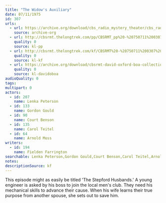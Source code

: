 ```yaml
---
title: "The Widow's Auxiliary"
date: 07/11/1975
id: 307
urls: 
  - url: https://archive.org/download/cbs_radio_mystery_theater/cbs_radio_mystery_theater-0301-0350.zip/cbs_radio_mystery_theater-0301-0350%2Fcbsrmt_0307_the_widows_auxiliary_poor.mp3
    source: archive-org
  - url: http://cbsrmt.thelongtrek.com/pp/CBSRMT_pp%20-%20750711%200307%20The%20Widow%27s%20Auxiliary.mp3
    quality: 0
    source: kl-pp
  - url: http://cbsrmt.thelongtrek.com/kf/CBSRMT%20-%20750711%200307%20The%20Widow%27s%20Auxiliary_kf.mp3
    quality: 0
    source: kl-kf
  - url: https://archive.org/download/cbsrmt-david-oxford-boa-collection/CBSRMT-750711-0307-The-Widow's-Auxiliary-(64-44)_kf-{BoA}.mp3
    quality: 0
    source: kl-davidoboa
audioQuality: 0
tags: 
multipart: 0
actors:  
  - id: 207
    name: Lenka Peterson  
  - id: 133
    name: Gordon Gould  
  - id: 90
    name: Court Benson  
  - id: 135
    name: Carol Teitel  
  - id: 64
    name: Arnold Moss
writers:  
  - id: 194
    name: Fielden Farrington
searchable: Lenka Peterson,Gordon Gould,Court Benson,Carol Teitel,Arnold Moss Fielden Farrington
notes: 
descriptionSource: kf
---
```

This episode might as easily be titled 'The Stepford Husbands.' A young engineer is asked by his boss to join the local men's club. They need his mechanical skills to advance their cause. When his wife learns their true purpose from another spouse, she sets out to save him.